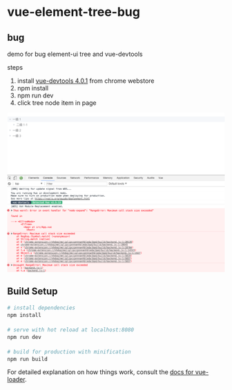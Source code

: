 # vue-element-tree-bug

## bug

demo for bug element-ui tree and vue-devtools

steps

1. install [vue-devtools 4.0.1](https://chrome.google.com/webstore/detail/vuejs-devtools/nhdogjmejiglipccpnnnanhbledajbpd) from chrome webstore
1. npm install
1. npm run dev
1. click tree node item in page

![error](./error.png)




## Build Setup

``` bash
# install dependencies
npm install

# serve with hot reload at localhost:8080
npm run dev

# build for production with minification
npm run build
```

For detailed explanation on how things work, consult the [docs for vue-loader](http://vuejs.github.io/vue-loader).
